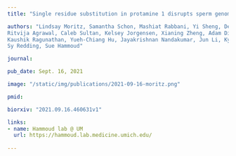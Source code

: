 ```yaml
---
title: "Single residue substitution in protamine 1 disrupts sperm genome packaging and embryonic development in mice"

authors: "Lindsay Moritz, Samantha Schon, Mashiat Rabbani, Yi Sheng, Devon Pendlebury, 
Ritvija Agrawal, Caleb Sultan, Kelsey Jorgensen, Xianing Zheng, Adam Diehl, 
Kaushik Ragunathan, Yueh-Chiang Hu, Jayakrishnan Nandakumar, Jun Li, Kyle Orwig, 
Sy Redding, Sue Hammoud"

journal: 

pub_date: Sept. 16, 2021

image: "/static/img/publications/2021-09-16-moritz.png"

pmid: 

biorxiv: "2021.09.16.460631v1"

links:
- name: Hammoud lab @ UM
  url: https://hammoud.lab.medicine.umich.edu/
  
---
```

